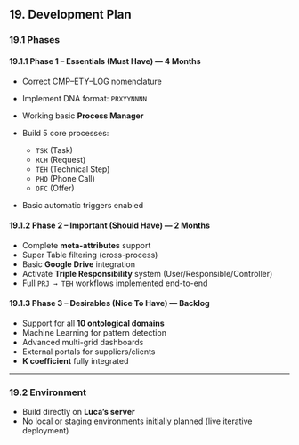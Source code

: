 ## 19. Development Plan

### 19.1 Phases

#### 19.1.1 Phase 1 – Essentials (Must Have) — 4 Months
- Correct CMP–ETY–LOG nomenclature  
- Implement DNA format: `PRXYYNNNN`  
- Working basic **Process Manager**  
- Build 5 core processes:
  
    - `TSK` (Task)  
    - `RCH` (Request)  
    - `TEH` (Technical Step)  
    - `PHO` (Phone Call)  
    - `OFC` (Offer)
    
- Basic automatic triggers enabled

#### 19.1.2 Phase 2 – Important (Should Have) — 2 Months  
- Complete **meta-attributes** support  
- Super Table filtering (cross-process)  
- Basic **Google Drive** integration  
- Activate **Triple Responsibility** system (User/Responsible/Controller)  
- Full `PRJ → TEH` workflows implemented end-to-end

#### 19.1.3 Phase 3 – Desirables (Nice To Have) — Backlog  
- Support for all **10 ontological domains**  
- Machine Learning for pattern detection  
- Advanced multi-grid dashboards  
- External portals for suppliers/clients  
- **K coefficient** fully integrated

---

### 19.2 Environment  
- Build directly on **Luca’s server**  
- No local or staging environments initially planned (live iterative deployment)
